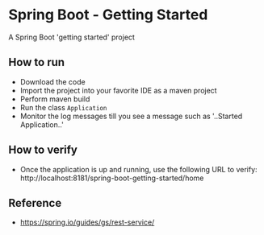 # Spring Boot - Getting Started

A Spring Boot 'getting started' project


## How to run
- Download the code 
- Import the project into your favorite IDE as a maven project
- Perform maven build
- Run the class `Application`
- Monitor the log messages till you see a message such as '..Started Application..'

## How to verify
- Once the application is up and running, use the following URL to verify:   
 http://localhost:8181/spring-boot-getting-started/home

 ## Reference
 - https://spring.io/guides/gs/rest-service/

